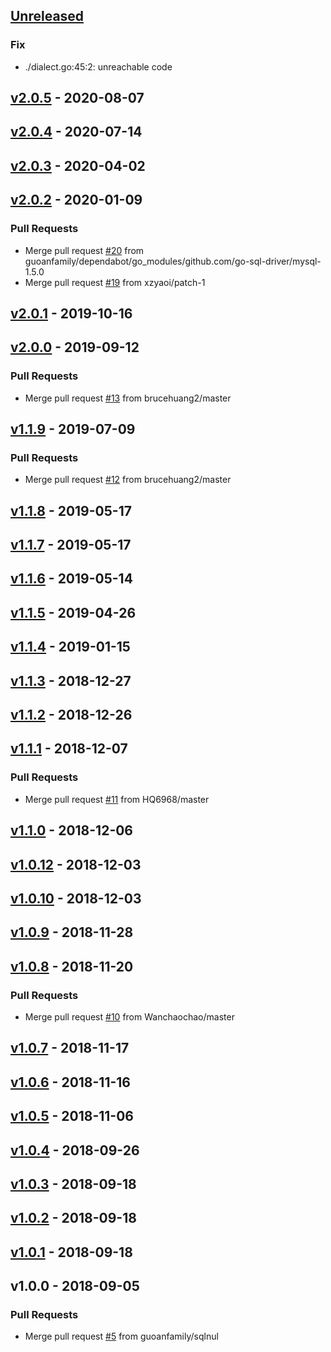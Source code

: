<a name="unreleased"></a>
## [Unreleased]

### Fix
- ./dialect.go:45:2: unreachable code


<a name="v2.0.5"></a>
## [v2.0.5] - 2020-08-07

<a name="v2.0.4"></a>
## [v2.0.4] - 2020-07-14

<a name="v2.0.3"></a>
## [v2.0.3] - 2020-04-02

<a name="v2.0.2"></a>
## [v2.0.2] - 2020-01-09
### Pull Requests
- Merge pull request [#20](https://github.com/guoanfamily/gosql/issues/20) from guoanfamily/dependabot/go_modules/github.com/go-sql-driver/mysql-1.5.0
- Merge pull request [#19](https://github.com/guoanfamily/gosql/issues/19) from xzyaoi/patch-1


<a name="v2.0.1"></a>
## [v2.0.1] - 2019-10-16

<a name="v2.0.0"></a>
## [v2.0.0] - 2019-09-12
### Pull Requests
- Merge pull request [#13](https://github.com/guoanfamily/gosql/issues/13) from brucehuang2/master


<a name="v1.1.9"></a>
## [v1.1.9] - 2019-07-09
### Pull Requests
- Merge pull request [#12](https://github.com/guoanfamily/gosql/issues/12) from brucehuang2/master


<a name="v1.1.8"></a>
## [v1.1.8] - 2019-05-17

<a name="v1.1.7"></a>
## [v1.1.7] - 2019-05-17

<a name="v1.1.6"></a>
## [v1.1.6] - 2019-05-14

<a name="v1.1.5"></a>
## [v1.1.5] - 2019-04-26

<a name="v1.1.4"></a>
## [v1.1.4] - 2019-01-15

<a name="v1.1.3"></a>
## [v1.1.3] - 2018-12-27

<a name="v1.1.2"></a>
## [v1.1.2] - 2018-12-26

<a name="v1.1.1"></a>
## [v1.1.1] - 2018-12-07
### Pull Requests
- Merge pull request [#11](https://github.com/guoanfamily/gosql/issues/11) from HQ6968/master


<a name="v1.1.0"></a>
## [v1.1.0] - 2018-12-06

<a name="v1.0.12"></a>
## [v1.0.12] - 2018-12-03

<a name="v1.0.10"></a>
## [v1.0.10] - 2018-12-03

<a name="v1.0.9"></a>
## [v1.0.9] - 2018-11-28

<a name="v1.0.8"></a>
## [v1.0.8] - 2018-11-20
### Pull Requests
- Merge pull request [#10](https://github.com/guoanfamily/gosql/issues/10) from Wanchaochao/master


<a name="v1.0.7"></a>
## [v1.0.7] - 2018-11-17

<a name="v1.0.6"></a>
## [v1.0.6] - 2018-11-16

<a name="v1.0.5"></a>
## [v1.0.5] - 2018-11-06

<a name="v1.0.4"></a>
## [v1.0.4] - 2018-09-26

<a name="v1.0.3"></a>
## [v1.0.3] - 2018-09-18

<a name="v1.0.2"></a>
## [v1.0.2] - 2018-09-18

<a name="v1.0.1"></a>
## [v1.0.1] - 2018-09-18

<a name="v1.0.0"></a>
## v1.0.0 - 2018-09-05
### Pull Requests
- Merge pull request [#5](https://github.com/guoanfamily/gosql/issues/5) from guoanfamily/sqlnul


[Unreleased]: https://github.com/guoanfamily/gosql/compare/v2.0.5...HEAD
[v2.0.5]: https://github.com/guoanfamily/gosql/compare/v2.0.4...v2.0.5
[v2.0.4]: https://github.com/guoanfamily/gosql/compare/v2.0.3...v2.0.4
[v2.0.3]: https://github.com/guoanfamily/gosql/compare/v2.0.2...v2.0.3
[v2.0.2]: https://github.com/guoanfamily/gosql/compare/v2.0.1...v2.0.2
[v2.0.1]: https://github.com/guoanfamily/gosql/compare/v2.0.0...v2.0.1
[v2.0.0]: https://github.com/guoanfamily/gosql/compare/v1.1.9...v2.0.0
[v1.1.9]: https://github.com/guoanfamily/gosql/compare/v1.1.8...v1.1.9
[v1.1.8]: https://github.com/guoanfamily/gosql/compare/v1.1.7...v1.1.8
[v1.1.7]: https://github.com/guoanfamily/gosql/compare/v1.1.6...v1.1.7
[v1.1.6]: https://github.com/guoanfamily/gosql/compare/v1.1.5...v1.1.6
[v1.1.5]: https://github.com/guoanfamily/gosql/compare/v1.1.4...v1.1.5
[v1.1.4]: https://github.com/guoanfamily/gosql/compare/v1.1.3...v1.1.4
[v1.1.3]: https://github.com/guoanfamily/gosql/compare/v1.1.2...v1.1.3
[v1.1.2]: https://github.com/guoanfamily/gosql/compare/v1.1.1...v1.1.2
[v1.1.1]: https://github.com/guoanfamily/gosql/compare/v1.1.0...v1.1.1
[v1.1.0]: https://github.com/guoanfamily/gosql/compare/v1.0.12...v1.1.0
[v1.0.12]: https://github.com/guoanfamily/gosql/compare/v1.0.10...v1.0.12
[v1.0.10]: https://github.com/guoanfamily/gosql/compare/v1.0.9...v1.0.10
[v1.0.9]: https://github.com/guoanfamily/gosql/compare/v1.0.8...v1.0.9
[v1.0.8]: https://github.com/guoanfamily/gosql/compare/v1.0.7...v1.0.8
[v1.0.7]: https://github.com/guoanfamily/gosql/compare/v1.0.6...v1.0.7
[v1.0.6]: https://github.com/guoanfamily/gosql/compare/v1.0.5...v1.0.6
[v1.0.5]: https://github.com/guoanfamily/gosql/compare/v1.0.4...v1.0.5
[v1.0.4]: https://github.com/guoanfamily/gosql/compare/v1.0.3...v1.0.4
[v1.0.3]: https://github.com/guoanfamily/gosql/compare/v1.0.2...v1.0.3
[v1.0.2]: https://github.com/guoanfamily/gosql/compare/v1.0.1...v1.0.2
[v1.0.1]: https://github.com/guoanfamily/gosql/compare/v1.0.0...v1.0.1
